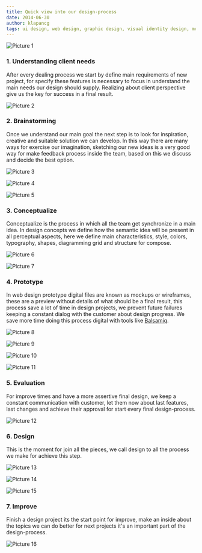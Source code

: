```yaml
---
title: Quick view into our design-process
date: 2014-06-30
author: klapancg
tags: ui design, web design, graphic design, visual identity design, mockup, wireframe, sketch, prototype, ui, ux, en
---
```

![Picture 1](../assets/images/articles/2014-07-01-design-process/final1.jpg)
### 1. Understanding client needs 

After every dealing process we start by define main requirements of new project, for specify these features is necessary to focus in understand the main needs our design should supply. Realizing about client perspective give us the key for success in a final result.

![Picture 2](../assets/images/articles/2014-07-01-design-process/Client.jpg)

### 2. Brainstorming

Once we understand our main goal the next step is to look for inspiration, creative and suitable solution we can develop. In this way there are many ways for exercise our imagination, sketching our new ideas is a very good way for make feedback process inside the team, based on this we discuss and decide the best option.

![Picture 3](../assets/images/articles/2014-07-01-design-process/Brainstorming1.jpg)

![Picture 4](../assets/images/articles/2014-07-01-design-process/Brainstorming2-3.png)

![Picture 5](../assets/images/articles/2014-07-01-design-process/Brainstorming3.jpg)

### 3. Conceptualize

Conceptualize is the process in which all the team get synchronize in a main idea. In design concepts we define how the semantic idea will be present in all perceptual aspects, here we define main characteristics, style, colors, typography, shapes, diagramming grid and structure for compose.

![Picture 6](../assets/images/articles/2014-07-01-design-process/conceptualize.jpg)

![Picture 7](../assets/images/articles/2014-07-01-design-process/conceptualize2.jpg)

### 4. Prototype

In web design prototype digital files are known as mockups or wireframes, these are a preview without details of what should be a final result, this process save a lot of time in design projects, we prevent future failures keeping a constant dialog with the customer about design progress. We save more time doing this process digital with tools like [Balsamiq](http://lab2023.com/balsamiq-uygulamasi-ile-web-arayuzu-tasarimi.html).

![Picture 8](../assets/images/articles/2014-07-01-design-process/prototyping.jpg)

![Picture 9](../assets/images/articles/2014-07-01-design-process/Prototype4.JPG)

![Picture 10](../assets/images/articles/2014-07-01-design-process/prototype9.jpg)

![Picture 11](../assets/images/articles/2014-07-01-design-process/prototype8.jpg)

### 5. Evaluation

For improve times and have a more assertive final design, we keep a constant communication with customer, let them now about last features, last changes and achieve their approval for start every final design-process.

![Picture 12](../assets/images/articles/2014-07-01-design-process/evaluation.jpg)

### 6. Design

This is the moment for join all the pieces, we call design to all the process we make for achieve this step.

![Picture 13](../assets/images/articles/2014-07-01-design-process/design.jpg)

![Picture 14](../assets/images/articles/2014-07-01-design-process/designs2.png)

![Picture 15](../assets/images/articles/2014-07-01-design-process/design3.png)

### 7. Improve

Finish a design project its the start point for improve, make an inside about the topics we can do better for next projects it's an important part of the design-process.

![Picture 16](../assets/images/articles/2014-07-01-design-process/lab2023-logo.jpg)

